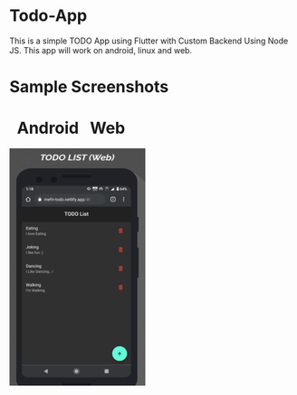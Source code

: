 # Todo-App
This is a simple TODO App using Flutter with Custom Backend Using Node JS.
This app will work on android, linux and web.

# Sample Screenshots
# &nbsp; Android &nbsp; Web


<img src = "https://github.com/GodwinUjeen/Todo-App/blob/master/screenshots/web.png" height="420" width="240"> &nbsp;

